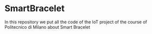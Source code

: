 # SmartBracelet
In this repository we put all the code of the IoT project of the course of Politecnico di Milano about Smart Bracelet
